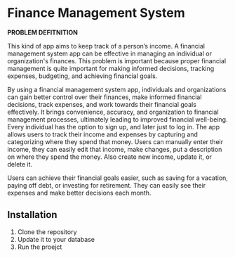 # Finance Management System

**PROBLEM DEFITNITION**


This kind of app aims to keep track of a person’s income.
A financial management system app can be effective in managing an individual or
organization's finances. This problem is important because proper financial management is
quite important for making informed decisions, tracking expenses, budgeting, and
achieving financial goals.

By using a financial management system app, individuals and organizations can gain better
control over their finances, make informed financial decisions, track expenses, and work
towards their financial goals effectively. It brings convenience, accuracy, and organization
to financial management processes, ultimately leading to improved financial well-being.
Every individual has the option to sign up, and later just to log in. The app allows users to
track their income and expenses by capturing and categorizing where they spend that
money. Users can manually enter their income, they can easily edit that income, make
changes, put a description on where they spend the money. Also create new income, update
it, or delete it.

Users can achieve their financial goals easier, such as saving for a vacation, paying off
debt, or investing for retirement. They can easily see their expenses and make better
decisions each month.

## Installation

1. Clone the repository
2. Update it to your database 
3. Run the proejct
